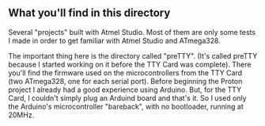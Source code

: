 ## What you'll find in this directory ##
Several "projects" built with Atmel Studio. Most of them are only some tests I made in order to get familiar with Atmel Studio and ATmega328.

The important thing here is the directory called "preTTY". (It's called preTTY because I started working on it before the TTY Card was complete). There you'll find the firmware used on the microcontrollers from the TTY Card (two ATmega328, one for each serial port). Before beginning the Proton project I already had a good experience using Arduino. But, for the TTY Card, I couldn't simply plug an Arduind board and that's it. So I used only the Arduino's microcontroller "bareback", with no bootloader, running at 20MHz.